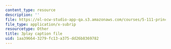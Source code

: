 ```yaml
---
content_type: resource
description: ''
file: https://ol-ocw-studio-app-qa.s3.amazonaws.com/courses/5-111-principles-of-chemical-science-fall-2008/1aa396643279fc13a375dd26b8369782_XxvD0Yh9qCM.srt
file_type: application/x-subrip
resourcetype: Other
title: 3play caption file
uid: 1aa39664-3279-fc13-a375-dd26b8369782
---
```

